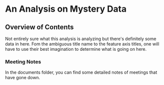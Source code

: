 # An Analysis on Mystery Data

## Overview of Contents
Not entirely sure what this analysis is analyzing but there's definitely some data in here. Fom the ambiguous title name to the feature axis titles, one will have to use their best imagination to determine what is going on here.

### Meeting Notes
In the documents folder, you can find some detailed notes of meetings that have gone down.